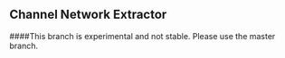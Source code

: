 ## Channel Network Extractor

####This branch is experimental and not stable. Please use the master branch.
